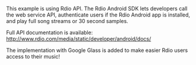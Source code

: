 This example is using Rdio API. 
The Rdio Android SDK lets developers call the web service API, authenticate
users if the Rdio Android app is installed, and play full song streams or
30 second samples.

Full API documentation is available: http://www.rdio.com/media/static/developer/android/docs/

The implementation with Google Glass is added to make easier Rdio users access to their music!
